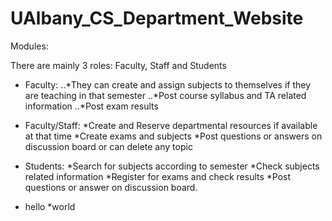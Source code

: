 # UAlbany_CS_Department_Website

Modules:
 
There are mainly 3 roles: Faculty, Staff and Students
* Faculty:
  ..*They can create and assign subjects to themselves if they are teaching in that semester
  ..*Post course syllabus and TA related information
  ..*Post exam results
* Faculty/Staff:
  *Create and Reserve departmental resources if available at that time
  *Create exams and subjects
  *Post questions or answers on discussion board or can delete any topic
* Students:
  *Search for subjects according to semester
  *Check subjects related information
  *Register for exams and check results
  *Post questions or answer on discussion board.

* hello
 *world


